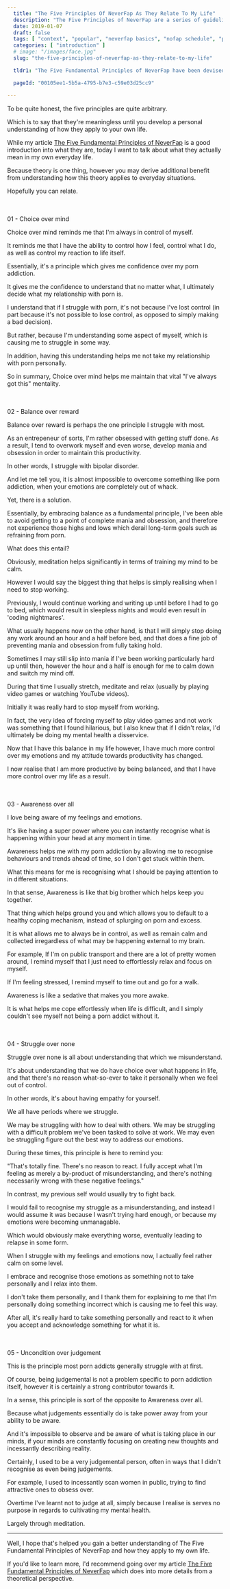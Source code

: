 ```yaml
---
  title: "The Five Principles Of NeverFap As They Relate To My Life"
  description: "The Five Principles of NeverFap are a series of guidelines which can help you better handle your porn addiction."
  date: 2019-01-07
  draft: false
  tags: [ "context", "popular", "neverfap basics", "nofap schedule", "porn addiction", "addiction", "awareness", "nofap", "neverfap", "neverfap deluxe", "neverfap deluxe guide", "neverfap basics" ]
  categories: [ "introduction" ]
  # image: "/images/face.jpg"
  slug: "the-five-principles-of-neverfap-as-they-relate-to-my-life"

  tldr1: "The Five Fundamental Principles of NeverFap have been devised from my own personal approach towards addressing porn addiction."

  pageId: "00105ee1-5b5a-4795-b7e3-c59e03d25cc9"

---
```


<!-- Very Happy With Edit -->

To be quite honest, the five principles are quite arbitrary.

Which is to say that they're meaningless until you develop a personal understanding of how they apply to your own life.

While my article <a class="link" href="/articles/the-five-fundamental-principles-of-neverfap">The Five Fundamental Principles of NeverFap</a> is a good introduction into what they are, today I want to talk about what they actually mean in my own everyday life.

Because theory is one thing, however you may derive additional benefit from understanding how this theory applies to everyday situations.

Hopefully you can relate.

<div style="margin-top: 3rem;" class="five__principles__list__page">
  <span><div class="five__principles__item__page">01 - Choice over mind</div></span>
</div>

Choice over mind reminds me that I'm always in control of myself.

It reminds me that I have the ability to control how I feel, control what I do, as well as control my reaction to life itself. 

Essentially, it's a principle which gives me confidence over my porn addiction. 

It gives me the confidence to understand that no matter what, I ultimately decide what my relationship with porn is.

I understand that if I struggle with porn, it's not because I've lost control (in part because it's not possible to lose control, as opposed to simply making a bad decision).

But rather, because I'm understanding some aspect of myself, which is causing me to struggle in some way.

In addition, having this understanding helps me not take my relationship with porn personally.

So in summary, Choice over mind helps me maintain that vital "I've always got this" mentality. 

<div style="margin-top: 3rem;" class="five__principles__list__page">
  <span><div class="five__principles__item__page">02 - Balance over reward</div></span>
</div>

Balance over reward is perhaps the one principle I struggle with most. 

As an entrepeneur of sorts, I'm rather obsessed with getting stuff done. As a result, I tend to overwork myself and even worse, develop mania and obsession in order to maintain this productivity.

In other words, I struggle with bipolar disorder.

And let me tell you, it is almost impossible to overcome something like porn addiction, when your emotions are completely out of whack.

Yet, there is a solution. 

Essentially, by embracing balance as a fundamental principle, I've been able to avoid getting to a point of complete mania and obsession, and therefore not experience those highs and lows which derail long-term goals such as refraining from porn. 

What does this entail?

Obviously, meditation helps significantly in terms of training my mind to be calm.

However I would say the biggest thing that helps is simply realising when I need to stop working.

Previously, I would continue working and writing up until before I had to go to bed, which would result in sleepless nights and would even result in 'coding nightmares'.

What usually happens now on the other hand, is that I will simply stop doing any work around an hour and a half before bed, and that does a fine job of preventing mania and obsession from fully taking hold.

Sometimes I may still slip into mania if I've been working particularly hard up until then, however the hour and a half is enough for me to calm down and switch my mind off. 

During that time I usually stretch, meditate and relax (usually by playing video games or watching YouTube videos).

Initially it was really hard to stop myself from working. 

In fact, the very idea of forcing myself to play video games and not work was something that I found hilarious, but I also knew that if I didn't relax, I'd ultimately be doing my mental health a disservice.

Now that I have this balance in my life however, I have much more control over my emotions and my attitude towards productivity has changed. 

I now realise that I am more productive by being balanced, and that I have more control over my life as a result.

<div style="margin-top: 3rem;" class="five__principles__list__page">
  <span><div class="five__principles__item__page">03 - Awareness over all</div></span>
</div>

I love being aware of my feelings and emotions. 

It's like having a super power where you can instantly recognise what is happening within your head at any moment in time.

Awareness helps me with my porn addiction by allowing me to recognise behaviours and trends ahead of time, so I don't get stuck within them.

What this means for me is recognising what I should be paying attention to in different situations. 

In that sense, Awareness is like that big brother which helps keep you together. 

That thing which helps ground you and which allows you to default to a healthy coping mechanism, instead of splurging on porn and excess.

It is what allows me to always be in control, as well as remain calm and collected irregardless of what may be happening external to my brain.

For example, If I'm on public transport and there are a lot of pretty women around, I remind myself that I just need to effortlessly relax and focus on myself.

If I'm feeling stressed, I remind myself to time out and go for a walk.

Awareness is like a sedative that makes you more awake.

It is what helps me cope effortlessly when life is difficult, and I simply couldn't see myself not being a porn addict without it.


<div style="margin-top: 3rem;" class="five__principles__list__page">
  <span><div class="five__principles__item__page">04 - Struggle over none</div></span>
</div>

Struggle over none is all about understanding that which we misunderstand.

It's about understanding that we do have choice over what happens in life, and that there's no reason what-so-ever to take it personally when we feel out of control.

In other words, it's about having empathy for yourself.

We all have periods where we struggle. 

We may be struggling with how to deal with others. We may be struggling with a difficult problem we've been tasked to solve at work. We may even be struggling figure out the best way to address our emotions. 

During these times, this principle is here to remind you: 

"That's totally fine. There's no reason to react. I fully accept what I'm feeling as merely a by-product of misunderstanding, and there's nothing necessarily wrong with these negative feelings."

In contrast, my previous self would usually try to fight back.

I would fail to recognise my struggle as a misunderstanding, and instead I would assume it was because I wasn't trying hard enough, or because my emotions were becoming unmanagable.

Which would obviously make everything worse, eventually leading to relapse in some form. 

When I struggle with my feelings and emotions now, I actually feel rather calm on some level.

I embrace and recognise those emotions as something not to take personally and I relax into them. 

I don't take them personally, and I thank them for explaining to me that I'm personally doing something incorrect which is causing me to feel this way. 

After all, it's really hard to take something personally and react to it when you accept and acknowledge something for what it is.


<div style="margin-top: 3rem;" class="five__principles__list__page">
  <span><div class="five__principles__item__page">05 - Uncondition over judgement</div></span>
</div>

This is the principle most porn addicts generally struggle with at first. 

Of course, being judgemental is not a problem specific to porn addiction itself, however it is certainly a strong contributor towards it. 

In a sense, this principle is sort of the opposite to Awareness over all. 

Because what judgements essentially do is take power away from your ability to be aware. 

And it's impossible to observe and be aware of what is taking place in our minds, if your minds are constantly focusing on creating new thoughts and incessantly describing reality.

Certainly, I used to be a very judgemental person, often in ways that I didn't recognise as even being judgements.

For example, I used to incessantly scan women in public, trying to find attractive ones to obsess over. 

Overtime I've learnt not to judge at all, simply because I realise is serves no purpose in regards to cultivating my mental health.

Largely through meditation.

<hr/>

Well, I hope that's helped you gain a better understanding of The Five Fundamental Principles of NeverFap and how they apply to my own life.

If you'd like to learn more, I'd recommend going over my article <a class="link" href="/articles/the-five-fundamental-principles-of-neverfap">The Five Fundamental Principles of NeverFap</a> which does into more details from a theoretical perspective.
